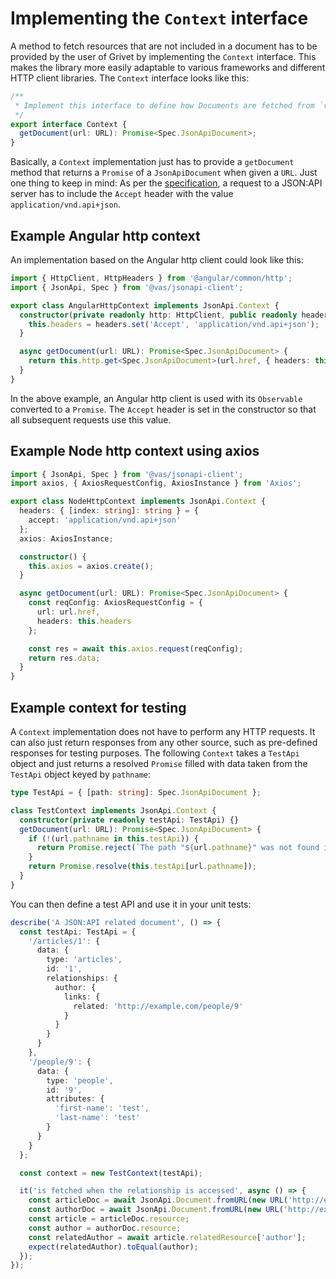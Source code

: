 # Implementing the `Context` interface

A method to fetch resources that are not included in a document has to be provided by the user of Grivet by implementing the `Context` interface. This makes the library more easily adaptable to various frameworks and different HTTP client libraries. The `Context` interface looks like this:

```typescript
/**
 * Implement this interface to define how Documents are fetched from `related` links
 */
export interface Context {
  getDocument(url: URL): Promise<Spec.JsonApiDocument>;
}
```

Basically, a `Context` implementation just has to provide a `getDocument` method that returns a `Promise` of a `JsonApiDocument` when given a `URL`. Just one thing to keep in mind: As per the [specification](https://jsonapi.org/format/#content-negotiation-clients), a request to a JSON:API server has to include the `Accept` header with the value `application/vnd.api+json`.

## Example Angular http context

An implementation based on the Angular http client could look like this:

```typescript
import { HttpClient, HttpHeaders } from '@angular/common/http';
import { JsonApi, Spec } from '@vas/jsonapi-client';

export class AngularHttpContext implements JsonApi.Context {
  constructor(private readonly http: HttpClient, public readonly headers: HttpHeaders) {
    this.headers = headers.set('Accept', 'application/vnd.api+json');
  }

  async getDocument(url: URL): Promise<Spec.JsonApiDocument> {
    return this.http.get<Spec.JsonApiDocument>(url.href, { headers: this.headers }).toPromise();
  }
}
```

In the above example, an Angular http client is used with its `Observable` converted to a `Promise`. The `Accept` header is set in the constructor so that all subsequent requests use this value.

## Example Node http context using axios

```typescript
import { JsonApi, Spec } from '@vas/jsonapi-client';
import axios, { AxiosRequestConfig, AxiosInstance } from 'Axios';

export class NodeHttpContext implements JsonApi.Context {
  headers: { [index: string]: string } = {
    accept: 'application/vnd.api+json'
  };
  axios: AxiosInstance;

  constructor() {
    this.axios = axios.create();
  }

  async getDocument(url: URL): Promise<Spec.JsonApiDocument> {
    const reqConfig: AxiosRequestConfig = {
      url: url.href,
      headers: this.headers
    };

    const res = await this.axios.request(reqConfig);
    return res.data;
  }
}
```

## Example context for testing

A `Context` implementation does not have to perform any HTTP requests. It can also just return responses from any other source, such as pre-defined responses for testing purposes. The following `Context` takes a `TestApi` object and just returns a resolved `Promise` filled with data taken from the `TestApi` object keyed by `pathname`:

```typescript
type TestApi = { [path: string]: Spec.JsonApiDocument };

class TestContext implements JsonApi.Context {
  constructor(private readonly testApi: TestApi) {}
  getDocument(url: URL): Promise<Spec.JsonApiDocument> {
    if (!(url.pathname in this.testApi)) {
      return Promise.reject(`The path "${url.pathname}" was not found in testApi`);
    }
    return Promise.resolve(this.testApi[url.pathname]);
  }
}
```

You can then define a test API and use it in your unit tests:

```typescript
describe('A JSON:API related document', () => {
  const testApi: TestApi = {
    '/articles/1': {
      data: {
        type: 'articles',
        id: '1',
        relationships: {
          author: {
            links: {
              related: 'http://example.com/people/9'
            }
          }
        }
      }
    },
    '/people/9': {
      data: {
        type: 'people',
        id: '9',
        attributes: {
          'first-name': 'test',
          'last-name': 'test'
        }
      }
    }
  };

  const context = new TestContext(testApi);

  it('is fetched when the relationship is accessed', async () => {
    const articleDoc = await JsonApi.Document.fromURL(new URL('http://example.com/articles/1'), context);
    const authorDoc = await JsonApi.Document.fromURL(new URL('http://example.com/people/9'), context);
    const article = articleDoc.resource;
    const author = authorDoc.resource;
    const relatedAuthor = await article.relatedResource['author'];
    expect(relatedAuthor).toEqual(author);
  });
});
```
